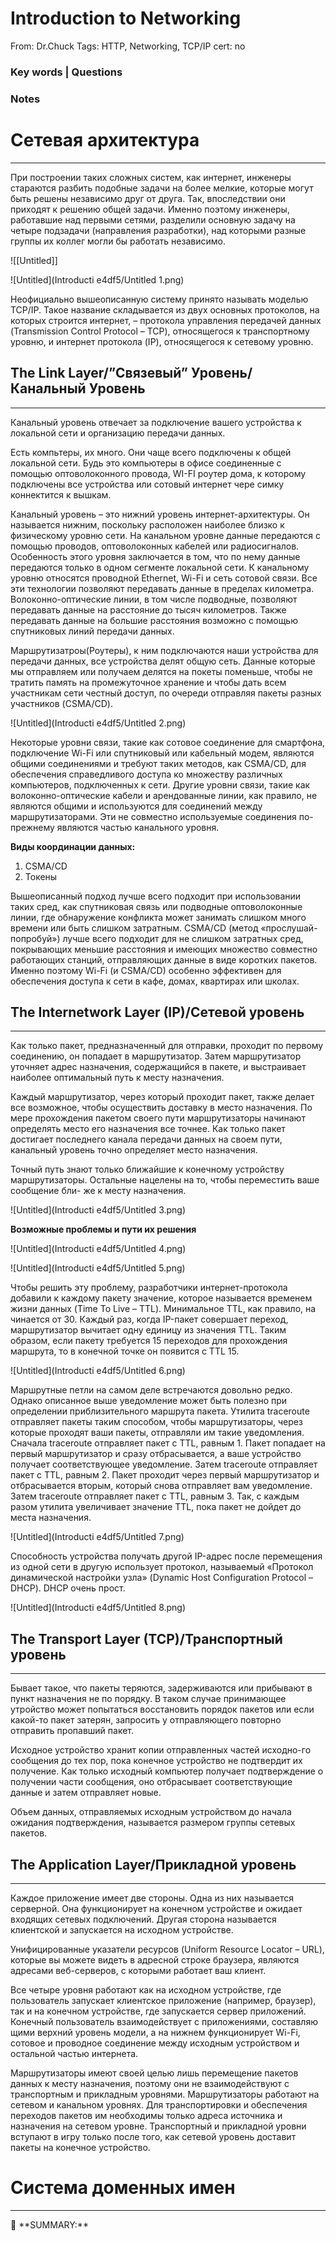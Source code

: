# Introduction to Networking

From: Dr.Chuck
Tags: HTTP, Networking, TCP/IP
cert: no

### Key words | Questions

### Notes

# Сетевая архитектура

---

При построении таких сложных систем, как интернет, инженеры стараются разбить подобные задачи на более мелкие, которые могут быть решены независимо друг от друга. Так, впоследствии они приходят к решению общей задачи. Именно поэтому инженеры, работавшие над первыми сетями, разделили основную задачу на четыре подзадачи (направления разработки), над которыми разные группы их коллег могли бы работать независимо.

![[Untitled]]

![Untitled](Introducti e4df5/Untitled 1.png)

Неофициально вышеописанную систему принято называть моделью TCP/IP. Такое название складывается из двух основных протоколов, на которых строится интернет, – протокола управления передачей данных (Transmission Control Protocol – TCP), относящегося к транспортному уровню, и интернет протокола (IP), относящегося к сетевому уровню.

## The Link Layer/”Связевый” Уровень/Канальный Уровень

---

Канальный уровень отвечает за подключение вашего устройства к локальной сети и организацию передачи данных.

Есть компьтеры, их много. Они чаще всего подключены к общей локальной сети. Будь это компьютеры в офисе соединенные с помощью оптоволоконного провода, WI-FI роутер дома, к которому подключены все устройства или сотовый интернет чере симку коннектится к вышкам.

Канальный уровень – это нижний уровень интернет-архитектуры. Он называется нижним, поскольку расположен наиболее близко к физическому уровню сети. На канальном уровне данные передаются с помощью проводов, оптоволоконных кабелей или радиосигналов. Особенность этого уровня заключается в том, что по нему данные передаются только в одном сегменте локальной сети. К канальному уровню относятся проводной Ethernet, Wi-Fi и сеть сотовой связи. Все эти технологии позволяют передавать данные в пределах километра. Волоконно-оптические линии, в том числе подводные, позволяют передавать данные на расстояние до тысяч километров. Также передавать данные на большие расстояния возможно с помощью спутниковых линий передачи данных.

Маршрутизатроы(Роутеры), к ним подключаются наши устройства для передачи данных, все устройства делят общую сеть. Данные которые мы отправляем или получаем делятся на покеты поменьше, чтобы не тратить память на промежуточное хранение и чтобы дать всем участникам сети честный доступ, по очереди отправляя пакеты разных участников (CSMA/CD).

![Untitled](Introducti e4df5/Untitled 2.png)

Некоторые уровни связи, такие как сотовое соединение для смартфона, подключение Wi-Fi или спутниковый или кабельный модем, являются общими соединениями и требуют таких методов, как CSMA/CD, для обеспечения справедливого доступа ко множеству различных компьютеров, подключенных к сети. Другие уровни связи, такие как волоконно-оптические кабели и арендованные линии, как правило, не являются общими и используются для соединений между маршрутизаторами. Эти не совместно используемые соединения по-прежнему являются частью канального уровня.

**Виды координации данных:**

1. CSMA/CD
2. Токены

Вышеописанный подход лучше всего подходит при использовании таких сред, как спутниковая связь или подводные оптоволоконные линии, где обнаружение конфликта может занимать слишком много
времени или быть слишком затратным. CSMA/CD (метод «прослушай-попробуй») лучше всего подходит для не слишком затратных сред, покрывающих меньшие расстояния и имеющих множество сов­местно работающих станций, отправляющих данные в виде коротких пакетов. Именно поэтому Wi-Fi (и CSMA/CD) особенно эффективен для обеспечения доступа к сети в кафе, домах, квартирах или школах.

## The Internetwork Layer (IP)/Сетевой уровень

---

Как только пакет, предназначенный для отправки, проходит по первому соединению, он попадает в маршрутизатор. Затем маршрутизатор уточняет адрес назначения, содержащийся в пакете, и выстраивает наиболее оптимальный путь к месту назначения.

Каждый маршрутизатор, через который проходит пакет, также делает все возможное, чтобы осуществить доставку в место назначения. По мере прохождения пакетом своего пути маршрутизаторы начинают определять место его назначения все точнее. Как только пакет достигает последнего канала передачи данных на своем пути, канальный уровень точно определяет место назначения.

Точный путь знают только ближайшие к конечному устройству маршрутизаторы.
Остальные нацелены на то, чтобы переместить ваше сообщение бли-
же к месту назначения.

![Untitled](Introducti e4df5/Untitled 3.png)

**Возможные проблемы и пути их решения**

![Untitled](Introducti e4df5/Untitled 4.png)

![Untitled](Introducti e4df5/Untitled 5.png)

Чтобы решить эту проблему, разработчики интернет-протокола добавили к каждому пакету значение, которое называется временем жизни данных (Time To Live – TTL). Минимальное TTL, как правило, на
чинается от 30. Каждый раз, когда IP-пакет совершает переход, маршрутизатор вычитает одну единицу из значения TTL. Таким образом, если пакету требуется 15 переходов для прохождения маршрута, то в конечной точке он появится с TTL 15.

![Untitled](Introducti e4df5/Untitled 6.png)

Маршрутные петли на самом деле встречаются довольно редко. Однако описанное выше уведомление может быть полезно при определении приблизительного маршрута пакета. Утилита traceroute
отправляет пакеты таким способом, чтобы маршрутизаторы, через которые проходят ваши пакеты, отправляли им такие уведомления. Сначала traceroute отправляет пакет с TTL, равным 1. Пакет попадает на первый маршрутизатор и сразу отбрасывается, а ваше устройство получает соответствующее уведомление. Затем traceroute отправляет пакет с TTL, равным 2. Пакет проходит через первый маршрутизатор и отбрасывается вторым, который снова отправляет вам уведомление. Затем traceroute отправляет пакет с TTL, равным 3. Так, с каждым разом утилита увеличивает значение TTL, пока пакет не дойдет до места назначения.

![Untitled](Introducti e4df5/Untitled 7.png)

Способность устройства получать другой IP-адрес после перемещения из одной сети в другую использует протокол, называемый «Прото­кол динамической настройки узла» (Dynamic Host Configuration Protocol – DHCP). DHCP очень прост.

![Untitled](Introducti e4df5/Untitled 8.png)

## The Transport Layer (TCP)/Транспортный уровень

---

Бывает такое, что пакеты теряются, задерживаются или прибывают в пункт назначения не по порядку. В таком случае принимающее утройство может попытаться восстановить порядок пакетов или если какой-то пакет затерян, запросить у отправляющего повторно отправить пропавший пакет.

Исходное устройство хранит копии отправленных частей исходно-го сообщения до тех пор, пока конечное устройство не подтвердит их получение. Как только исходный компьютер получает подтверждение о получении части сообщения, оно отбрасывает соответствующие данные и затем отправляет новые.

Объем данных, отправляемых исходным устройством до начала ожидания подтверждения, называется размером группы сетевых пакетов.

## The Application Layer/Прикладной уровень

---

Каждое приложение имеет две стороны. Одна из них называется серверной. Она функционирует на конечном устройстве и ожидает входящих сетевых подключений. Другая сторона называется клиентской и запускается на исходном устройстве.

Унифицированные указатели ресурсов (Uniform Resource Locator – URL), которые вы можете видеть в адресной строке браузера, являются адресами веб-серверов, с которыми работает ваш клиент.

Все четыре уровня работают как на исходном устройстве, где пользователь запускает клиентское приложение (например, браузер), так и на конечном устройстве, где запускается сервер приложений. Конечный пользователь взаимодействует с приложениями, составляю щими верхний уровень модели, а на нижнем функционирует Wi-Fi, сотовое и проводное соединение между исходным устройством и остальной частью интернета. 

Маршрутизаторы имеют своей целью лишь перемещение пакетов данных к месту назначения, поэтому они не взаимодействуют с транспортным и прикладным уровнями. Маршрутизаторы работают на сетевом и канальном уровнях. Для транспортировки и обеспечения переходов пакетов им необходимы только адреса источника и назначения на сетевом уровне. Транспортный и прикладной уровни вступают в игру только после того, как сетевой уровень доставит пакеты на конечное устройство.

# Система доменных имен

---

<aside>
📌 **SUMMARY:**

</aside>